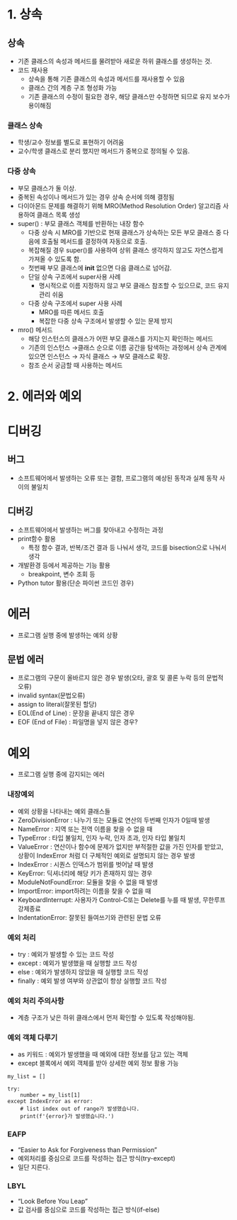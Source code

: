 # 1. 상속

## 상속

- 기존 클래스의 속성과 메서드를 물려받아 새로운 하위 클래스를 생성하는 것.
- 코드 재사용
    - 상속을 통해 기존 클래스의 속성과 메서드를 재사용할 수 있음
    - 클래스 간의 계층 구조 형성화 가능
    - 기존 클래스의 수정이 필요한 경우, 해당 클래스만 수정하면 되므로 유지 보수가 용이해짐

### 클래스 상속

- 학생/교수 정보를 별도로 표현하기 어려움
- 교수/학생 클래스로 분리 했지만 메서드가 중복으로 정의될 수 있음.

### 다중 상속

- 부모 클래스가 둘 이상.
- 중복된 속성이나 메서드가 있는 경우 상속 순서에 의해 결정됨
- 다이아몬드 문제를 해결하기 위해 MRO(Method Resolution Order) 알고리즘 사용하여 클래스 목록 생성
- super() : 부모 클래스 객체를 반환하는 내장 함수
    - 다중 상속 시 MRO를 기반으로 현재 클래스가 상속하는 모든 부모 클래스 중 다음에 호출될 메서드를 결정하여 자동으로 호출.
    - 복잡해질 경우 super()를 사용하여 상위 클래스 생각하지 않고도 자연스럽게 가져올 수 있도록 함.
    - 첫번째 부모 클래스에 __init__ 없으면 다음 클래스로 넘어감.
    - 단일 상속 구조에서 super사용 사례
        - 명시적으로 이름 지정하지 않고 부모 클래스 참조할 수 있으므로, 코드 유지 관리 쉬움
    - 다중 상속 구조에서 super 사용 사례
        - MRO를 따른 메서드 호출
        - 복잡한 다중 상속 구조에서 발생할 수 있는 문제 방지
- mro() 메서드
    - 해당 인스턴스의 클래스가 어떤 부모 클래스를 가지는지 확인하는 메서드
    - 기존의 인스턴스 →클래스 순으로 이름 공간을 탐색하는 과정에서 상속 관계에 있으면 인스턴스 → 자식 클래스 → 부모 클래스로 확장.
    - 참조 순서 궁금할 때 사용하는 메서드

# 2. 에러와 예외

# 디버깅

## 버그

- 소프트웨어에서 발생하는 오류 또는 결함, 프로그램의 예상된 동작과 실제 동작 사이의 불일치

## 디버깅

- 소프트웨어에서 발생하는 버그를 찾아내고 수정하는 과정
- print함수 활용
    - 특정 함수 결과, 반복/조건 결과 등 나눠서 생각, 코드를 bisection으로 나눠서 생각
- 개발환경 등에서 제공하는 기능 활용
    - breakpoint, 변수 조회 등
- Python tutor 활용(단순 파이썬 코드인 경우)

# 에러

- 프로그램 실행 중에 발생하는 예외 상황

## 문법 에러

- 프로그램의 구문이 올바르지 않은 경우 발생(오타, 괄호 및 콜론 누락 등의 문법적 오류)
- invalid syntax(문법오류)
- assign to literal(잘못된 할당)
- EOL(End of Line) : 문장을 끝내지 않은 경우
- EOF (End of File) : 파일명을 넣지 않은 경우?

# 예외

- 프로그램 실행 중에 감지되는 에러

### 내장예외

- 예외 상황을 나타내는 예외 클래스들
- ZeroDivisionError : 나누기 또는 모듈로 연산의 두번째 인자가 0일때 발생
- NameError : 지역 또는 전역 이름을 찾을 수 없을 때
- TypeError : 타입 불일치, 인자 누락, 인자 초과, 인자 타입 불일치
- ValueError : 연산이나 함수에 문제가 없지만 부적절한 값을 가진 인자를 받았고, 상황이 IndexError 처럼 더 구체적인 예외로 설명되지 않는 경우 발생
- IndexError : 시퀀스 인덱스가 범위를 벗어날 때 발생
- KeyError: 딕셔너리에 해당 키가 존재하지 않는 경우
- ModuleNotFoundError: 모듈을 찾을 수 없을 때 발생
- ImportError: import하려는 이름을 찾을 수 없을 때
- KeyboardInterrupt: 사용자가 Control-C또는 Delete를 누를 때 발생, 무한루프 강제종료
- IndentationError: 잘못된 들여쓰기와 관련된 문법 오류

### 예외 처리

- try : 예외가 발생할 수 있는 코드 작성
- except : 예외가 발생했을 때 실행할 코드 작성
- else : 예외가 발생하지 않았을 때 실행할 코드 작성
- finally : 예외 발생 여부와 상관없이 항상 실행할 코드 작성

### 예외 처리 주의사항

- 계층 구조가 낮은 하위 클래스에서 먼저 확인할 수 있도록 작성해야됨.

### 예외 객체 다루기

- as 키워드 : 예외가 발생했을 때 예외에 대한 정보를 담고 있는 객체
- except 블록에서 예외 객체를 받아 상세한 예외 정보 활용 가능

```
my_list = []

try:
    number = my_list[1]
except IndexError as error:
    # list index out of range가 발생했습니다.
    print(f'{error}가 발생했습니다.')
```

### EAFP

- “Easier to Ask for Forgiveness than Permission”
- 예외처리를 중심으로 코드를 작성하는 접근 방식(try-except)
- 일단 지른다.

### LBYL

- “Look Before You Leap”
- 값 검사를 중심으로 코드를 작성하는 접근 방식(if-else)